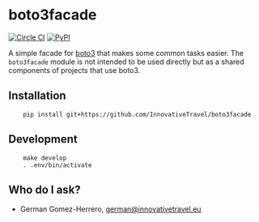 boto3facade
=========================

[![Circle CI](https://circleci.com/gh/InnovativeTravel/boto3facade.svg?style=svg)](https://circleci.com/gh/InnovativeTravel/boto3facade)
[![PyPI](https://img.shields.io/pypi/v/nine.svg)](https://pypi.python.org/pypi/boto3facade/0.1)

A simple facade for [boto3][boto3] that makes some common tasks easier. The 
`boto3facade` module is not intended to be used directly but as a shared
components of projects that use boto3.


[boto3]: https://github.com/boto/boto3


## Installation

```
    pip install git+https://github.com/InnovativeTravel/boto3facade
```


## Development

```
    make develop
    . .env/bin/activate
```


## Who do I ask?

* German Gomez-Herrero, <german@innovativetravel.eu>
